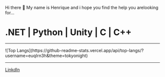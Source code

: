 Hi there 👋
  My name is Henrique and i hope you find the help you arelooking for...

<h1>.NET | Python | Unity | C | C++</h1>

<hr>
  ![Top Langs](https://github-readme-stats.vercel.app/api/top-langs/?username=euqIrn3h&theme=tokyonight)
<hr>
<a href="https://www.linkedin.com/in/henrique-rodrigues-750951226/">LinkdIn</a>

